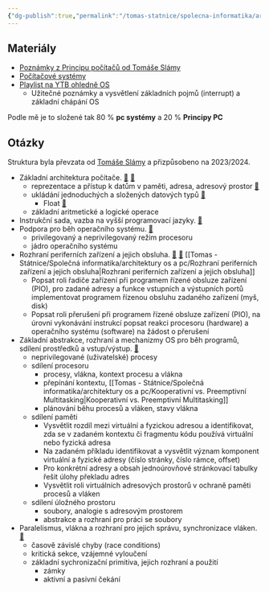 ```yaml
---
{"dg-publish":true,"permalink":"/tomas-statnice/spolecna-informatika/architektury-os-a-pc/architektury-os-a-pc/","tags":["architektura_pc_a_os","spolecna_informatika","tomas"],"noteIcon":""}
---
```


## Materiály
- [Poznámky z Principu počítačů od Tomáše Slámy](https://slama.dev/poznamky/principy-pocitacu/)
- [Počítačové systémy](https://cdn.tom-nguyen.dev/ps.pdf)
- [Playlist na YTB ohledně OS](https://www.youtube.com/playlist?list=PLBlnK6fEyqRiVhbXDGLXDk_OQAeuVcp2O)
	- Užitečné poznámky a vysvětlení základních pojmů (interrupt) a základní chápání OS 
	
Podle mě je to složené tak 80 % **pc systémy** a 20 % **Principy PC**
## Otázky
Struktura byla převzata od [Tomáše Slámy](slama.dev) a přizpůsobeno na 2023/2024.
- Základní architektura počítače. [🔗](https://slama.dev/poznamky-z-prednasky/principy-pocitacu/#zjednodu%C5%A1en%C3%A9-sch%C3%A9ma-po%C4%8D%C3%ADta%C4%8De) [🔗](https://cdn.tom-nguyen.dev/ps.pdf#page=24)
	- reprezentace a přístup k datům v paměti, adresa, adresový prostor [🔗](https://cdn.tom-nguyen.dev/ps.pdf#page=57)
    - ukládání jednoduchých a složených datových typů [🔗](https://cdn.tom-nguyen.dev/Architektura%20poc%CC%8Ci%CC%81tac%CC%8Cu%CC%8A%20a%20operac%CC%8Cni%CC%81ch%20syste%CC%81mu%CC%8A.pdf#page=2)
	    - Float [🔗](https://www.geeksforgeeks.org/ieee-standard-754-floating-point-numbers/)
    - základní aritmetické a logické operace
- Instrukční sada, vazba na vyšší programovací jazyky. [🔗](https://cdn.tom-nguyen.dev/ps.pdf#page=29)
- Podpora pro běh operačního systému. [🔗](https://cdn.tom-nguyen.dev/ps.pdf#page=97)
	- privilegovaný a neprivilegovaný režim procesoru
    - jádro operačního systému
- Rozhraní periferních zařízení a jejich obsluha. [🔗](https://slama.dev/poznamky-z-prednasky/principy-pocitacu/#otro%C4%8Dina) [🔗](https://cdn.tom-nguyen.dev/ps.pdf#page=105) [[Tomas - Státnice/Společná informatika/architektury os a pc/Rozhraní periferních zařízení a jejich obsluha\|Rozhraní periferních zařízení a jejich obsluha]]
	- Popsat roli řadiče zařízení při programem řízené obsluze zařízení (PIO), pro zadané adresy a funkce vstupních a výstupních portů implementovat programem řízenou obsluhu zadaného zařízení (myš, disk)
    - Popsat roli přerušení při programem řízené obsluze zařízení (PIO), na úrovni vykonávání instrukcí popsat reakci procesoru (hardware) a operačního systému (software) na žádost o přerušení
- Základní abstrakce, rozhraní a mechanizmy OS pro běh programů, sdílení prostředků a vstup/výstup. [🔗](https://cdn.tom-nguyen.dev/ps.pdf#page=97)
	- neprivilegované (uživatelské) procesy
    - sdílení procesoru
	    - procesy, vlákna, kontext procesu a vlákna
        - přepínání kontextu, [[Tomas - Státnice/Společná informatika/architektury os a pc/Kooperativní vs. Preemptivní Multitasking\|Kooperativní vs. Preemptivní Multitasking]]
        - plánování běhu procesů a vláken, stavy vlákna
    - sdílení paměti
	    - Vysvětlit rozdíl mezi virtuální a fyzickou adresou a identifikovat, zda se v zadaném kontextu či fragmentu kódu používá virtuální nebo fyzická adresa
        - Na zadaném příkladu identifikovat a vysvětlit význam komponent virtuální a fyzické adresy (číslo stránky, číslo rámce, offset)
        - Pro konkrétní adresy a obsah jednoúrovňové stránkovací tabulky řešit úlohy překladu adres
        - Vysvětlit roli virtuálních adresových prostorů v ochraně paměti procesů a vláken
    - sdílení úložného prostoru
	    - soubory, analogie s adresovým prostorem
        - abstrakce a rozhraní pro práci se soubory
- Paralelismus, vlákna a rozhraní pro jejich správu, synchronizace vláken. [🔗](https://cdn.tom-nguyen.dev/ps.pdf#page=112)
	- časově závislé chyby (race conditions)
    - kritická sekce, vzájemné vyloučení
    - základní sychronizační primitiva, jejich rozhraní a použití
	    - zámky
        - aktivní a pasivní čekání